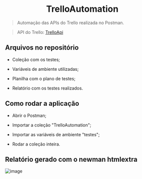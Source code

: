 # <h1 align="center">TrelloAutomation</h1>

> Automação das APIs do Trello realizada no Postman.

> API do Trello: [TrelloApi](https://developer.atlassian.com/cloud/trello/guides/rest-api/api-introduction/)

## Arquivos no repositório

+ Coleção com os testes;

+ Variáveis de ambiente utilizadas;

+ Planilha com o plano de testes;

+ Relatório com os testes realizados.

## Como rodar a aplicação

+ Abrir o Postman;

+ Importar a coleção "TrelloAutomation";

+ Importar as variáveis de ambiente "testes";

+ Rodar a coleção inteira.


## Relatório gerado com o newman htmlextra

![image](https://user-images.githubusercontent.com/47637775/159198518-f9b9b62b-50b8-4ba1-84c7-b38122305975.png)

